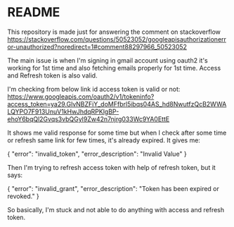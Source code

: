 # README

This repository is made just for answering the comment on stackoverflow
https://stackoverflow.com/questions/50523052/googleapisauthorizationerror-unauthorized?noredirect=1#comment88297966_50523052


The main issue is when I'm signing in gmail account using oauth2 it's working for 1st time and also fetching emails properly for 1st time. Access and Refresh token is also valid.

I'm checking from below link id access token is valid or not:
https://www.googleapis.com/oauth2/v1/tokeninfo?access_token=ya29.GlvNBZFiY_doMFfbrl5ibqs04AS_hd8NwutfzQcB2WWALQYPO7F913UnuV1kHwJhdqRPKlgBP-ehoY6bqQl2Gvqs3vbQGyl9Zw42n7njrg033Wc9YA0EttE


It shows me valid response for some time but when I check after some time or refresh same link for few times, it's already expired. It gives me:

{
  "error": "invalid_token",
  "error_description": "Invalid Value"
}


Then I'm trying to refresh access token with help of refresh token, but it says:

{
    "error": "invalid_grant",
    "error_description": "Token has been expired or revoked."
}


So basically, I'm stuck and not able to do anything with access and refresh token.



